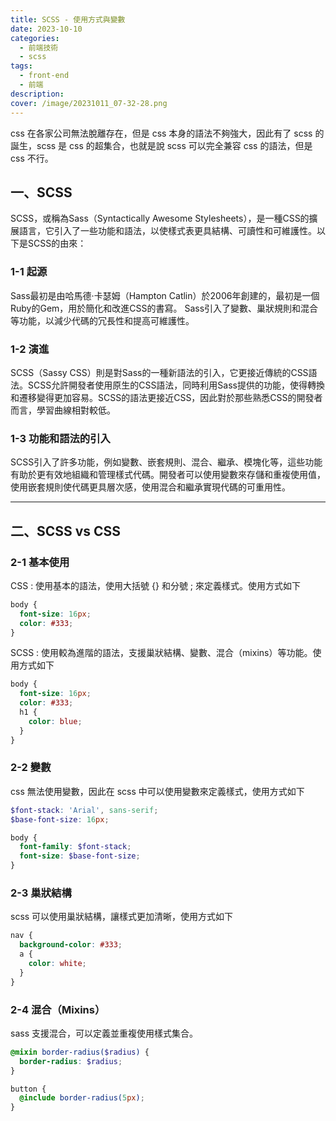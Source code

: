 ```yaml
---
title: SCSS - 使用方式與變數
date: 2023-10-10
categories: 
  - 前端技術
  - scss
tags: 
  - front-end
  - 前端
description:
cover: /image/20231011_07-32-28.png
---
```

css 在各家公司無法脫離存在，但是 css 本身的語法不夠強大，因此有了 scss 的誕生，scss 是 css 的超集合，也就是說 scss 可以完全兼容 css 的語法，但是 css 不行。
## 一、SCSS
SCSS，或稱為Sass（Syntactically Awesome Stylesheets），是一種CSS的擴展語言，它引入了一些功能和語法，以使樣式表更具結構、可讀性和可維護性。以下是SCSS的由來：

### 1-1 起源
Sass最初是由哈馬德·卡瑟姆（Hampton Catlin）於2006年創建的，最初是一個Ruby的Gem，用於簡化和改進CSS的書寫。 Sass引入了變數、巢狀規則和混合等功能，以減少代碼的冗長性和提高可維護性。

### 1-2 演進
SCSS（Sassy CSS）則是對Sass的一種新語法的引入，它更接近傳統的CSS語法。SCSS允許開發者使用原生的CSS語法，同時利用Sass提供的功能，使得轉換和遷移變得更加容易。SCSS的語法更接近CSS，因此對於那些熟悉CSS的開發者而言，學習曲線相對較低。

### 1-3 功能和語法的引入
SCSS引入了許多功能，例如變數、嵌套規則、混合、繼承、模塊化等，這些功能有助於更有效地組織和管理樣式代碼。開發者可以使用變數來存儲和重複使用值，使用嵌套規則使代碼更具層次感，使用混合和繼承實現代碼的可重用性。

---

## 二、SCSS vs CSS
### 2-1 基本使用
CSS : 使用基本的語法，使用大括號 {} 和分號 ; 來定義樣式。使用方式如下
```css
body {
  font-size: 16px;
  color: #333;
}
```

SCSS : 使用較為進階的語法，支援巢狀結構、變數、混合（mixins）等功能。使用方式如下
```scss
body {
  font-size: 16px;
  color: #333;
  h1 {
    color: blue;
  }
}
```

### 2-2 變數
css 無法使用變數，因此在 scss 中可以使用變數來定義樣式，使用方式如下
```scss
$font-stack: 'Arial', sans-serif;
$base-font-size: 16px;

body {
  font-family: $font-stack;
  font-size: $base-font-size;
}
```

### 2-3 巢狀結構
scss 可以使用巢狀結構，讓樣式更加清晰，使用方式如下
```scss
nav {
  background-color: #333;
  a {
    color: white;
  }
}

```

### 2-4 混合（Mixins）
sass 支援混合，可以定義並重複使用樣式集合。
```scss
@mixin border-radius($radius) {
  border-radius: $radius;
}

button {
  @include border-radius(5px);
}
```